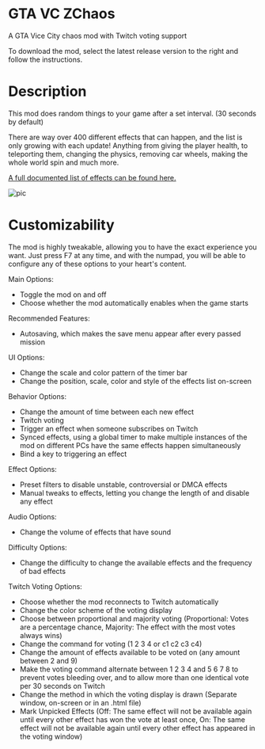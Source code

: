 # GTA VC ZChaos
A GTA Vice City chaos mod with Twitch voting support

To download the mod, select the latest release version to the right and follow the instructions.

# Description
This mod does random things to your game after a set interval. (30 seconds by default)

There are way over 400 different effects that can happen, and the list is only growing with each update! Anything from giving the player health, to teleporting them, changing the physics, removing car wheels, making the whole world spin and much more.

[A full documented list of effects can be found here.](https://zolika1351.pages.dev/chaos/gtaiiivc)

![pic](https://user-images.githubusercontent.com/10864159/204690503-238d50be-d594-4808-9cd2-da5997e8e84e.jpg)

# Customizability
The mod is highly tweakable, allowing you to have the exact experience you want. Just press F7 at any time, and with the numpad, you will be able to configure any of these options to your heart's content.

Main Options:
- Toggle the mod on and off
- Choose whether the mod automatically enables when the game starts

Recommended Features:
- Autosaving, which makes the save menu appear after every passed mission

UI Options:
- Change the scale and color pattern of the timer bar
- Change the position, scale, color and style of the effects list on-screen

Behavior Options:
- Change the amount of time between each new effect
- Twitch voting
- Trigger an effect when someone subscribes on Twitch
- Synced effects, using a global timer to make multiple instances of the mod on different PCs have the same effects happen simultaneously
- Bind a key to triggering an effect

Effect Options:
- Preset filters to disable unstable, controversial or DMCA effects
- Manual tweaks to effects, letting you change the length of and disable any effect

Audio Options:
- Change the volume of effects that have sound

Difficulty Options:
- Change the difficulty to change the available effects and the frequency of bad effects

Twitch Voting Options:
- Choose whether the mod reconnects to Twitch automatically
- Change the color scheme of the voting display
- Choose between proportional and majority voting (Proportional: Votes are a percentage chance, Majority: The effect with the most votes always wins)
- Change the command for voting (1 2 3 4 or c1 c2 c3 c4)
- Change the amount of effects available to be voted on (any amount between 2 and 9)
- Make the voting command alternate between 1 2 3 4 and 5 6 7 8 to prevent votes bleeding over, and to allow more than one identical vote per 30 seconds on Twitch
- Change the method in which the voting display is drawn (Separate window, on-screen or in an .html file)
- Mark Unpicked Effects (Off: The same effect will not be available again until every other effect has won the vote at least once, On: The same effect will not be available again until every other effect has appeared in the voting window)
